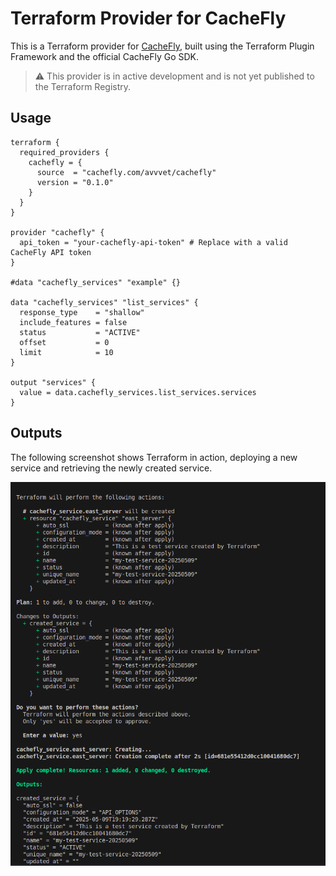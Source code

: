 # Terraform Provider for CacheFly

This is a Terraform provider for [CacheFly](https://www.cachefly.com/), built using the Terraform Plugin Framework and the official CacheFly Go SDK.

> ⚠️ This provider is in active development and is not yet published to the Terraform Registry.

## Usage

```hcl
terraform {
  required_providers {
    cachefly = {
      source  = "cachefly.com/avvvet/cachefly"
      version = "0.1.0"
    }
  }
}

provider "cachefly" {
  api_token = "your-cachefly-api-token" # Replace with a valid CacheFly API token
}

#data "cachefly_services" "example" {}

data "cachefly_services" "list_services" {
  response_type    = "shallow"
  include_features = false
  status           = "ACTIVE"
  offset           = 0
  limit            = 10
}

output "services" {
  value = data.cachefly_services.list_services.services
}
```

## Outputs

The following screenshot shows Terraform in action, deploying a new service and retrieving the newly created service.

![Terraform output for CacheFly services](./doc/hcl_output.png)